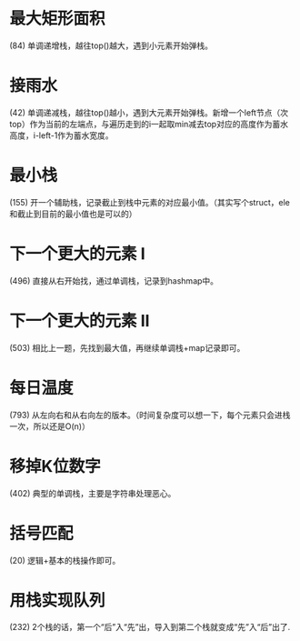# 最大矩形面积
(84) 单调递增栈，越往top()越大，遇到小元素开始弹栈。

# 接雨水
(42) 单调递减栈，越往top()越小，遇到大元素开始弹栈。新增一个left节点（次top）作为当前的左端点，与遍历走到的i一起取min减去top对应的高度作为蓄水高度，i-left-1作为蓄水宽度。

# 最小栈
(155) 开一个辅助栈，记录截止到栈中元素的对应最小值。（其实写个struct，ele和截止到目前的最小值也是可以的）

# 下一个更大的元素 I
(496) 直接从右开始找，通过单调栈，记录到hashmap中。

# 下一个更大的元素 II
(503) 相比上一题，先找到最大值，再继续单调栈+map记录即可。

# 每日温度
(793) 从左向右和从右向左的版本。（时间复杂度可以想一下，每个元素只会进栈一次，所以还是O(n)）

# 移掉K位数字
(402) 典型的单调栈，主要是字符串处理恶心。

# 括号匹配
(20) 逻辑+基本的栈操作即可。 

# 用栈实现队列
(232) 2个栈的话，第一个“后”入“先”出，导入到第二个栈就变成“先”入“后”出了.
